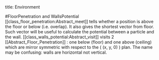 title: Environment

#FloorPenetration and WallsPotential
[[class_floor_penetration:Abstract_meet]] tells whether a position is above the floor
or below (i.e. overlap). It also gives the shortest vector from floor. Such vector will be useful
to calculate the potential between a particle and the wall.
[[class_walls_potential:Abstract_visit]] visits 2 [[Abstract_Floor_Penetration]] :
one below (floor) and one above (ceiling) which are mirror symmetric with respect to
the \( (x, y, 0) \) plan. The name may be confusing: walls are horizontal not vertical.
